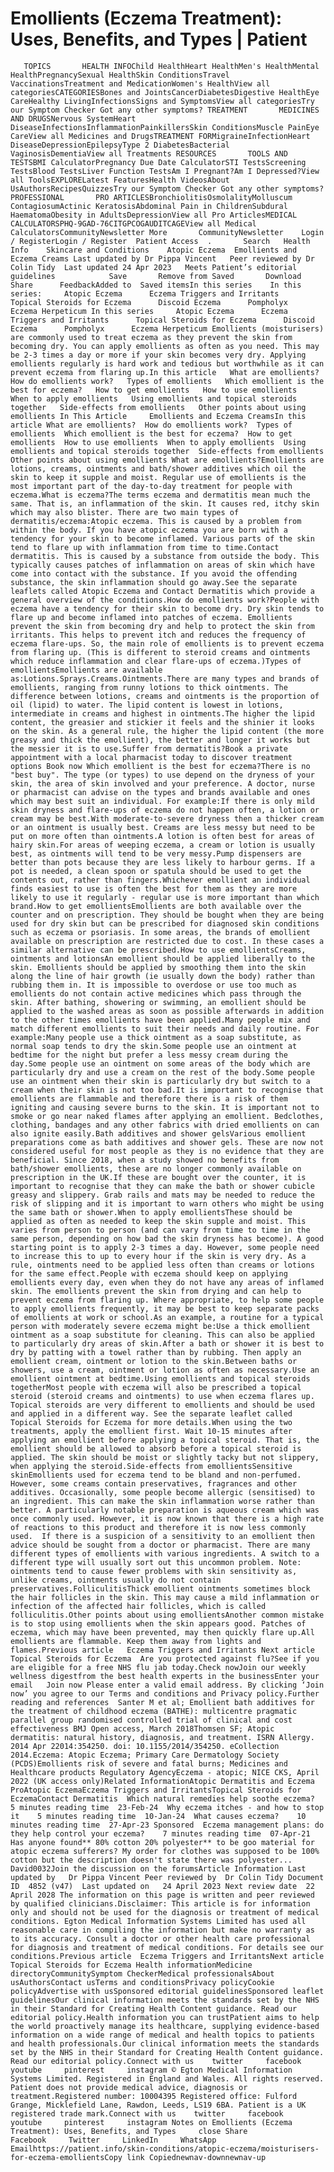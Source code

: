# Emollients (Eczema Treatment): Uses, Benefits, and Types | Patient

       TOPICS       HEALTH INFOChild HealthHeart HealthMen's HealthMental HealthPregnancySexual HealthSkin ConditionsTravel VaccinationsTreatment and MedicationWomen's HealthView all categoriesCATEGORIESBones and JointsCancerDiabetesDigestive HealthEye CareHealthy LivingInfectionsSigns and SymptomsView all categoriesTry our Symptom Checker Got any other symptoms? TREATMENT       MEDICINES AND DRUGSNervous SystemHeart DiseaseInfectionsInflammationPainkillersSkin ConditionsMuscle PainEye CareView all Medicines and DrugsTREATMENT FORMigraineInfectionHeart DiseaseDepressionEpilepsyType 2 DiabetesBacterial VaginosisDementiaView all Treatments RESOURCES       TOOLS AND TESTSBMI CalculatorPregnancy Due Date CalculatorSTI TestsScreening TestsBlood TestsLiver Function TestsAm I Pregnant?Am I Depressed?View all ToolsEXPLORELatest FeaturesHealth VideosAbout UsAuthorsRecipesQuizzesTry our Symptom Checker Got any other symptoms? PROFESSIONAL       PRO ARTICLESBronchiolitisOsmolalityMolluscum ContagiosumActinic KeratosisAbdominal Pain in ChildrenSubdural HaematomaObesity in AdultsDepressionView all Pro ArticlesMEDICAL CALCULATORSPHQ-9GAD-76CITGPCOGAUDITCAGEView all Medical CalculatorsCommunityNewsletter More       CommunityNewsletter    Login / RegisterLogin / Register  Patient Access  .       Search   Health Info    Skincare and Conditions    Atopic Eczema  Emollients and Eczema Creams Last updated by Dr Pippa Vincent   Peer reviewed by Dr Colin Tidy  Last updated 24 Apr 2023   Meets Patient’s editorial guidelines            Save       Remove from Saved       Download      Share      FeedbackAdded to  Saved itemsIn this series    In this series:     Atopic Eczema      Eczema Triggers and Irritants      Topical Steroids for Eczema      Discoid Eczema      Pompholyx      Eczema Herpeticum In this series     Atopic Eczema      Eczema Triggers and Irritants      Topical Steroids for Eczema      Discoid Eczema      Pompholyx      Eczema Herpeticum Emollients (moisturisers) are commonly used to treat eczema as they prevent the skin from becoming dry. You can apply emollients as often as you need. This may be 2-3 times a day or more if your skin becomes very dry. Applying emollients regularly is hard work and tedious but worthwhile as it can prevent eczema from flaring up.In this article   What are emollients?   How do emollients work?   Types of emollients   Which emollient is the best for eczema?   How to get emollients   How to use emollients   When to apply emollients   Using emollients and topical steroids together   Side-effects from emollients   Other points about using emollients In This Article     Emollients and Eczema CreamsIn this article What are emollients?  How do emollients work?  Types of emollients  Which emollient is the best for eczema?  How to get emollients  How to use emollients  When to apply emollients  Using emollients and topical steroids together  Side-effects from emollients  Other points about using emollients What are emollients?Emollients are lotions, creams, ointments and bath/shower additives which oil the skin to keep it supple and moist. Regular use of emollients is the most important part of the day-to-day treatment for people with eczema.What is eczema?The terms eczema and dermatitis mean much the same. That is, an inflammation of the skin. It causes red, itchy skin which may also blister. There are two main types of dermatitis/eczema:Atopic eczema. This is caused by a problem from within the body. If you have atopic eczema you are born with a tendency for your skin to become inflamed. Various parts of the skin tend to flare up with inflammation from time to time.Contact dermatitis. This is caused by a substance from outside the body. This typically causes patches of inflammation on areas of skin which have come into contact with the substance. If you avoid the offending substance, the skin inflammation should go away.See the separate leaflets called Atopic Eczema and Contact Dermatitis which provide a general overview of the conditions.How do emollients work?People with eczema have a tendency for their skin to become dry. Dry skin tends to flare up and become inflamed into patches of eczema. Emollients prevent the skin from becoming dry and help to protect the skin from irritants. This helps to prevent itch and reduces the frequency of eczema flare-ups. So, the main role of emollients is to prevent eczema from flaring up. (This is different to steroid creams and ointments which reduce inflammation and clear flare-ups of eczema.)Types of emollientsEmollients are available as:Lotions.Sprays.Creams.Ointments.There are many types and brands of emollients, ranging from runny lotions to thick ointments. The difference between lotions, creams and ointments is the proportion of oil (lipid) to water. The lipid content is lowest in lotions, intermediate in creams and highest in ointments.The higher the lipid content, the greasier and stickier it feels and the shinier it looks on the skin. As a general rule, the higher the lipid content (the more greasy and thick the emollient), the better and longer it works but the messier it is to use.Suffer from dermatitis?Book a private appointment with a local pharmacist today to discover treatment options Book now Which emollient is the best for eczema?There is no "best buy". The type (or types) to use depend on the dryness of your skin, the area of skin involved and your preference. A doctor, nurse or pharmacist can advise on the types and brands available and ones which may best suit an individual. For example:If there is only mild skin dryness and flare-ups of eczema do not happen often, a lotion or cream may be best.With moderate-to-severe dryness then a thicker cream or an ointment is usually best. Creams are less messy but need to be put on more often than ointments.A lotion is often best for areas of hairy skin.For areas of weeping eczema, a cream or lotion is usually best, as ointments will tend to be very messy.Pump dispensers are better than pots because they are less likely to harbour germs. If a pot is needed, a clean spoon or spatula should be used to get the contents out, rather than fingers.Whichever emollient an individual finds easiest to use is often the best for them as they are more likely to use it regularly - regular use is more important than which brand.How to get emollientsEmollients are both available over the counter and on prescription. They should be bought when they are being used for dry skin but can be prescribed for diagnosed skin conditions such as eczema or psoriasis. In some areas, the brands of emollient available on prescription are restricted due to cost. In these cases a similar alternative can be prescribed.How to use emollientsCreams, ointments and lotionsAn emollient should be applied liberally to the skin. Emollients should be applied by smoothing them into the skin along the line of hair growth (ie usually down the body) rather than rubbing them in. It is impossible to overdose or use too much as emollients do not contain active medicines which pass through the skin. After bathing, showering or swimming, an emollient should be applied to the washed areas as soon as possible afterwards in addition to the other times emollients have been applied.Many people mix and match different emollients to suit their needs and daily routine. For example:Many people use a thick ointment as a soap substitute, as normal soap tends to dry the skin.Some people use an ointment at bedtime for the night but prefer a less messy cream during the day.Some people use an ointment on some areas of the body which are particularly dry and use a cream on the rest of the body.Some people use an ointment when their skin is particularly dry but switch to a cream when their skin is not too bad.It is important to recognise that emollients are flammable and therefore there is a risk of them igniting and causing severe burns to the skin. It is important not to smoke or go near naked flames after applying an emollient. Bedclothes, clothing, bandages and any other fabrics with dried emollients on can also ignite easily.Bath additives and shower gelsVarious emollient preparations come as bath additives and shower gels. These are now not considered useful for most people as they is no evidence that they are beneficial. Since 2018, when a study showed no benefits from bath/shower emollients, these are no longer commonly available on prescription in the UK.If these are bought over the counter, it is important to recognise that they can make the bath or shower cubicle greasy and slippery. Grab rails and mats may be needed to reduce the risk of slipping and it is important to warn others who might be using the same bath or shower.When to apply emollientsThese should be applied as often as needed to keep the skin supple and moist. This varies from person to person (and can vary from time to time in the same person, depending on how bad the skin dryness has become). A good starting point is to apply 2-3 times a day. However, some people need to increase this to up to every hour if the skin is very dry. As a rule, ointments need to be applied less often than creams or lotions for the same effect.People with eczema should keep on applying emollients every day, even when they do not have any areas of inflamed skin. The emollients prevent the skin from drying and can help to prevent eczema from flaring up. Where appropriate, to help some people to apply emollients frequently, it may be best to keep separate packs of emollients at work or school.As an example, a routine for a typical person with moderately severe eczema might be:Use a thick emollient ointment as a soap substitute for cleaning. This can also be applied to particularly dry areas of skin.After a bath or shower it is best to dry by patting with a towel rather than by rubbing. Then apply an emollient cream, ointment or lotion to the skin.Between baths or showers, use a cream, ointment or lotion as often as necessary.Use an emollient ointment at bedtime.Using emollients and topical steroids togetherMost people with eczema will also be prescribed a topical steroid (steroid creams and ointments) to use when eczema flares up. Topical steroids are very different to emollients and should be used and applied in a different way. See the separate leaflet called Topical Steroids for Eczema for more details.When using the two treatments, apply the emollient first. Wait 10-15 minutes after applying an emollient before applying a topical steroid. That is, the emollient should be allowed to absorb before a topical steroid is applied. The skin should be moist or slightly tacky but not slippery, when applying the steroid.Side-effects from emollientsSensitive skinEmollients used for eczema tend to be bland and non-perfumed. However, some creams contain preservatives, fragrances and other additives. Occasionally, some people become allergic (sensitised) to an ingredient. This can make the skin inflammation worse rather than better. A particularly notable preparation is aqueous cream which was once commonly used. However, it is now known that there is a high rate of reactions to this product and therefore it is now less commonly used.  If there is a suspicion of a sensitivity to an emollient then advice should be sought from a doctor or pharmacist. There are many different types of emollients with various ingredients. A switch to a different type will usually sort out this uncommon problem. Note: ointments tend to cause fewer problems with skin sensitivity as, unlike creams, ointments usually do not contain preservatives.FolliculitisThick emollient ointments sometimes block the hair follicles in the skin. This may cause a mild inflammation or infection of the affected hair follicles, which is called folliculitis.Other points about using emollientsAnother common mistake is to stop using emollients when the skin appears good. Patches of eczema, which may have been prevented, may then quickly flare up.All emollients are flammable. Keep them away from lights and flames.Previous article   Eczema Triggers and Irritants Next article  Topical Steroids for Eczema  Are you protected against flu?See if you are eligible for a free NHS flu jab today.Check nowJoin our weekly wellness digestfrom the best health experts in the businessEnter your email   Join now Please enter a valid email address. By clicking ‘Join now’ you agree to our Terms and conditions and Privacy policy.Further reading and references  Santer M et al; Emollient bath additives for the treatment of childhood eczema (BATHE): multicentre pragmatic parallel group randomised controlled trial of clinical and cost effectiveness BMJ Open access, March 2018Thomsen SF; Atopic dermatitis: natural history, diagnosis, and treatment. ISRN Allergy. 2014 Apr 22014:354250. doi: 10.1155/2014/354250. eCollection 2014.Eczema: Atopic Eczema; Primary Care Dermatology Society (PCDS)Emollients risk of severe and fatal burns; Medicines and Healthcare products Regulatory AgencyEczema - atopic; NICE CKS, April 2022 (UK access only)Related InformationAtopic Dermatitis and Eczema ProAtopic EczemaEczema Triggers and IrritantsTopical Steroids for EczemaContact Dermatitis  Which natural remedies help soothe eczema?    5 minutes reading time  23-Feb-24  Why eczema itches - and how to stop it    5 minutes reading time  10-Jan-24  What causes eczema?    10 minutes reading time  27-Apr-23 Sponsored  Eczema management plans: do they help control your eczema?    7 minutes reading time  07-Apr-21  Has anyone found** 80% cotton 20% polyester** to be goo material for atopic eczema sufferers? My order for clothes was supposed to be 100% cotton but the description doesn't state there was polyester...   David0032Join the discussion on the forumsArticle Information Last updated by   Dr Pippa Vincent Peer reviewed by  Dr Colin Tidy Document ID  4852 (v47)  Last updated on   24 April 2023 Next review date  22 April 2028 The information on this page is written and peer reviewed by qualified clinicians.Disclaimer: This article is for information only and should not be used for the diagnosis or treatment of medical conditions. Egton Medical Information Systems Limited has used all reasonable care in compiling the information but make no warranty as to its accuracy. Consult a doctor or other health care professional for diagnosis and treatment of medical conditions. For details see our conditions.Previous article  Eczema Triggers and IrritantsNext article Topical Steroids for Eczema Health informationMedicine directoryCommunitySymptom CheckerMedical professionalsAbout usAuthorsContact usTerms and conditionsPrivacy policyCookie policyAdvertise with usSponsored editorial guidelinesSponsored leaflet guidelinesOur clinical information meets the standards set by the NHS in their Standard for Creating Health Content guidance. Read our editorial policy.Health information you can trustPatient aims to help the world proactively manage its healthcare, supplying evidence-based information on a wide range of medical and health topics to patients and health professionals.Our clinical information meets the standards set by the NHS in their Standard for Creating Health Content guidance. Read our editorial policy.Connect with us    twitter     facebook     youtube     pinterest     instagram © Egton Medical Information Systems Limited. Registered in England and Wales. All rights reserved. Patient does not provide medical advice, diagnosis or treatment.Registered number: 10004395 Registered office: Fulford Grange, Micklefield Lane, Rawdon, Leeds, LS19 6BA. Patient is a UK registered trade mark.Connect with us    twitter     facebook     youtube     pinterest     instagram Notes on Emollients (Eczema Treatment): Uses, Benefits, and Types     close Share          Facebook     Twitter     LinkedIn     WhatsApp     Emailhttps://patient.info/skin-conditions/atopic-eczema/moisturisers-for-eczema-emollientsCopy link Copiednewnav-downnewnav-up


